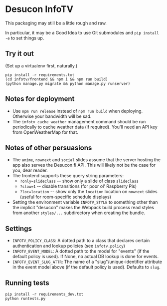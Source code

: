 Desucon InfoTV
==============

This packaging may still be a little rough and raw.

In particular, it may be a Good Idea to use Git submodules
and `pip install -e` to set things up.

Try it out
----------

(Set up a virtualenv first, naturally.)

```
pip install -r requirements.txt
(cd infotv/frontend && npm i && npm run build)
(python manage.py migrate && python manage.py runserver)
```

Notes for deployment
--------------------

* Use `npm run release` instead of `npm run build`
  when deploying.  Otherwise your bandwidth will be sad.
* The `infotv_cache_weather` management command should be run
  periodically to cache weather data (if required).
  You'll need an API key from OpenWeatherMap for that.

Notes of other persuasions
--------------------------

* The `anime`, `nownext` and `social` slides assume that the server
  hosting the app also serves the Desucon.fi API.  This will likely
  not be the case for you, dear reader.
* The frontend supports these query string parameters:
  * `?only=slideclass` -- show only a slide of class `slideclass`
  * `?slow=1` -- disable transitions (for poor ol' Raspberry Pis)
  * `?loc=location` -- show only the `location` location on `nownext`
    slides (useful for room-specific schedule displays)
* Setting the environment variable `INFOTV_STYLE` to something other than
  the implicit "desucon" makes the Webpack build process read styles
  from another `styles/...` subdirectory when creating the bundle.

Settings
--------

* `INFOTV_POLICY_CLASS`:
  A dotted path to a class that declares certain
  authentication and lookup policies (see `infotv.policy`)
* `INFOTV_EVENT_MODEL`:
  A dotted path to the model for "events" (if the default policy is used).
  If None, no actual DB lookup is done for events.
* `INFOTV_EVENT_SLUG_ATTR`:
  The name of a "slug"/unique-identifier attribute in the event model above
  (if the default policy is used).  Defaults to `slug`.

Running tests
-------------

```
pip install -r requirements_dev.txt
python runtests.py
```
